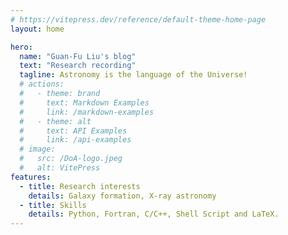 ```yaml
---
# https://vitepress.dev/reference/default-theme-home-page
layout: home

hero:
  name: "Guan-Fu Liu's blog"
  text: "Research recording"
  tagline: Astronomy is the language of the Universe! 
  # actions:
  #   - theme: brand
  #     text: Markdown Examples
  #     link: /markdown-examples
  #   - theme: alt
  #     text: API Examples
  #     link: /api-examples
  # image:
  #   src: /DoA-logo.jpeg
  #   alt: VitePress
features:
  - title: Research interests
    details: Galaxy formation, X-ray astronomy
  - title: Skills
    details: Python, Fortran, C/C++, Shell Script and LaTeX.
---
```


